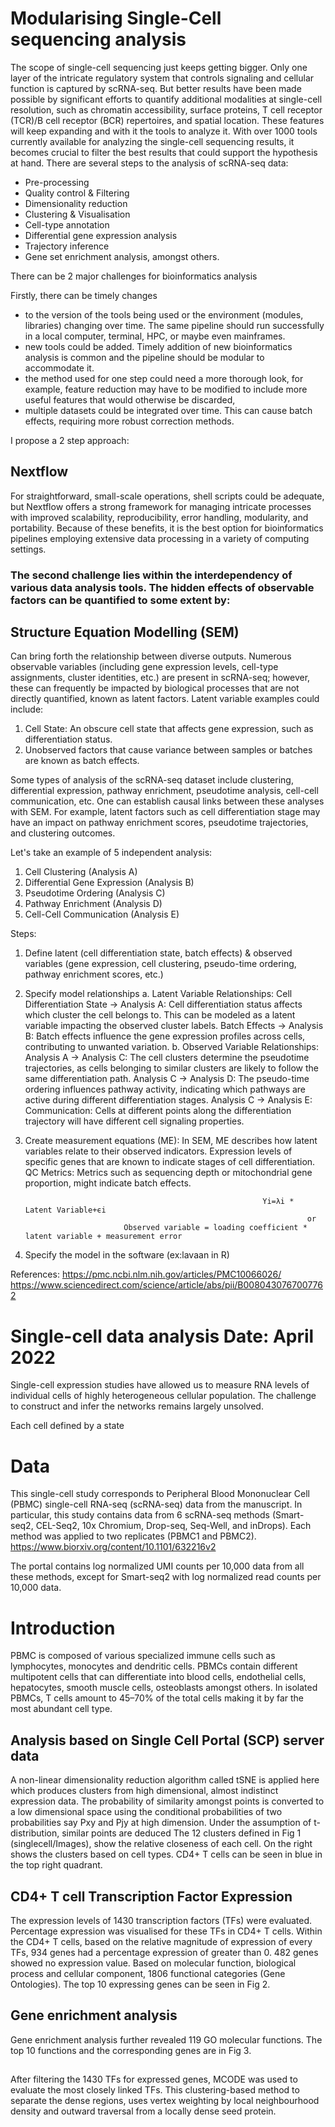# Modularising Single-Cell sequencing analysis
The scope of single-cell sequencing just keeps getting bigger. Only one layer of the intricate regulatory system that controls signaling and cellular function is captured by scRNA-seq. But better results have been made possible by significant efforts to quantify additional modalities at single-cell resolution, such as chromatin accessibility, surface proteins, T cell receptor (TCR)/B cell receptor (BCR) repertoires, and spatial location. These features will keep expanding and with it the tools to analyze it. With over 1000 tools currently available for analyzing the single-cell sequencing results, it becomes crucial to filter the best results that could support the hypothesis at hand. There are several steps to the analysis of scRNA-seq data: 
* Pre-processing
* Quality control & Filtering
* Dimensionality reduction
* Clustering & Visualisation
* Cell-type annotation
* Differential gene expression analysis
* Trajectory inference
* Gene set enrichment analysis, amongst others.

There can be 2 major challenges for bioinformatics analysis        

Firstly, there can be timely changes
  * to the version of the tools being used or the environment (modules, libraries) changing over time. The same pipeline should run successfully in a local computer, terminal, HPC, or maybe even mainframes.   
  * new tools could be added. Timely addition of new bioinformatics analysis is common and the pipeline should be modular to accommodate it. 
  * the method used for one step could need a more thorough look, for example, feature reduction may have to be modified to include more useful features that would otherwise be discarded,
  * multiple datasets could be integrated over time. This can cause batch effects, requiring more robust correction methods.  

I propose a 2 step approach:

## Nextflow 
For straightforward, small-scale operations, shell scripts could be adequate, but Nextflow offers a strong framework for managing intricate processes with improved scalability, reproducibility, error handling, modularity, and portability. Because of these benefits, it is the best option for bioinformatics pipelines employing extensive data processing in a variety of computing settings. 



### The second challenge lies within the interdependency of various data analysis tools. The hidden effects of observable factors can be quantified to some extent by:

## Structure Equation Modelling (SEM)
Can bring forth the relationship between diverse outputs. Numerous observable variables (including gene expression levels, cell-type assignments, cluster identities, etc.) are present in scRNA-seq; however, these can frequently be impacted by biological processes that are not directly quantified, known as latent factors.
Latent variable examples could include:
1. Cell State: An obscure cell state that affects gene expression, such as differentiation status.
2. Unobserved factors that cause variance between samples or batches are known as batch effects.

Some types of analysis of the scRNA-seq dataset include clustering, differential expression, pathway enrichment, pseudotime analysis, cell-cell communication, etc.
One can establish causal links between these analyses with SEM. For example, latent factors such as cell differentiation stage may have an impact on pathway enrichment scores, pseudotime trajectories, and clustering outcomes.

Let's take an example of 5 independent analysis:
1. Cell Clustering (Analysis A)
2. Differential Gene Expression (Analysis B)
3. Pseudotime Ordering (Analysis C)
4. Pathway Enrichment (Analysis D)
5. Cell-Cell Communication (Analysis E)

Steps:
1. Define latent (cell differentiation state, batch effects) & observed variables (gene expression, cell clustering, pseudo-time ordering, pathway enrichment scores, etc.)
2. Specify model relationships
   a. Latent Variable Relationships:
      Cell Differentiation State -> Analysis A: Cell differentiation status affects which cluster the cell belongs to. This can be modeled as a latent variable impacting the observed cluster labels.
      Batch Effects -> Analysis B: Batch effects influence the gene expression profiles across cells, contributing to unwanted variation.
   b. Observed Variable Relationships:
      Analysis A -> Analysis C: The cell clusters determine the pseudotime trajectories, as cells belonging to similar clusters are likely to follow the same differentiation path.
      Analysis C -> Analysis D: The pseudo-time ordering influences pathway activity, indicating which pathways are active during different differentiation stages.
      Analysis C -> Analysis E: Communication: Cells at different points along the differentiation trajectory will have different cell signaling properties.
3. Create measurement equations (ME): 
      In SEM, ME describes how latent variables relate to their observed indicators. Expression levels of specific genes that are known to indicate stages of cell differentiation.
      QC Metrics: Metrics such as sequencing depth or mitochondrial gene proportion, might indicate batch effects.

                                                            Yi=λi * Latent Variable+ϵi
                                                                      or​
                             Observed variable = loading coefficient * latent variable + measurement error

4. Specify the model in the software (ex:lavaan in R)


References:
https://pmc.ncbi.nlm.nih.gov/articles/PMC10066026/
https://www.sciencedirect.com/science/article/abs/pii/B0080430767007762 

# Single-cell data analysis Date: April 2022
Single-cell expression studies have allowed us to measure RNA levels of individual cells of highly heterogeneous cellular population. The challenge to construct and infer the networks remains largely unsolved.

Each cell defined by a state 

# Data
This single-cell study corresponds to Peripheral Blood Mononuclear Cell (PBMC) single-cell RNA-seq (scRNA-seq) data from the manuscript. In particular, this study contains data from 6 scRNA-seq methods (Smart-seq2, CEL-Seq2, 10x Chromium, Drop-seq, Seq-Well, and inDrops). Each method was applied to two replicates (PBMC1 and PBMC2).
https://www.biorxiv.org/content/10.1101/632216v2

The portal contains log normalized UMI counts per 10,000 data from all these methods, except for Smart-seq2 with log normalized read counts per 10,000 data.

# Introduction
PBMC is composed of various specialized immune cells such as lymphocytes, monocytes and dendritic cells. PBMCs contain different multipotent cells that can differentiate into blood cells, endothelial cells, hepatocytes, smooth muscle cells, osteoblasts amongst others. In isolated PBMCs, T cells amount to 45–70% of the total cells making it by far the most abundant cell type. 

## Analysis based on Single Cell Portal (SCP) server data
A non-linear dimensionality reduction algorithm called tSNE is applied here which produces clusters from high dimensional, almost indistinct expression data. The probability of similarity amongst points is converted to a low dimensional space using the conditional probabilities of two probabilities say Pxy and Pjy at high dimension. Under the assumption of t-distribution, similar points are deduced
The 12 clusters defined in Fig 1 (singlecell/Images), show the relative closeness of each cell. On the right shows the clusters based on cell types. CD4+ T cells can be seen in blue in the top right quadrant.    

## CD4+ T cell Transcription Factor Expression
The expression levels of 1430 transcription factors (TFs) were evaluated. Percentage expression was visualised for these TFs in CD4+ T cells. Within the CD4+ T cells, based on the relative magnitude of expression of every TFs, 934 genes had a percentage expression of greater than 0. 482 genes showed no expression value. Based on molecular function, biological process and cellular component, 1806 functional categories (Gene Ontologies). The top 10 expressing genes can be seen in Fig 2. 

## Gene enrichment analysis
Gene enrichment analysis further revealed 119 GO molecular functions. The top 10 functions and the corresponding genes are in Fig 3. 

## 
After filtering the 1430 TFs for expressed genes, MCODE was used to evaluate the most closely linked TFs. This clustering-based method to separate the dense regions, uses vertex weighting by local neighbourhood density and outward traversal from a locally dense seed protein.


